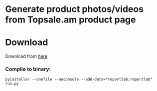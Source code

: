# Generate product photos/videos from Topsale.am product page
# Download
Download from [here](https://github.com/gavjan/image_gen/releases/tag/2.0)

### Compile to binary:
```batch
pyinstaller --onefile --noconsole --add-data="reportlab;reportlab" run.py
```
